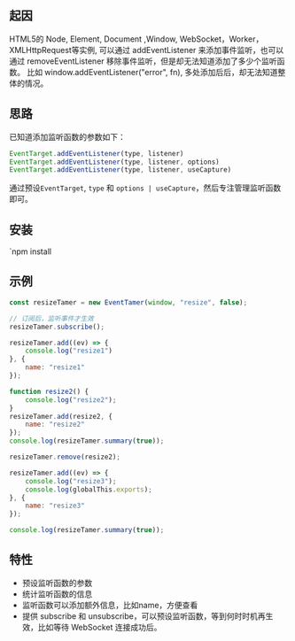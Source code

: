
## 起因
HTML5的 Node, Element, Document ,Window, WebSocket，Worker， XMLHttpRequest等实例, 可以通过 addEventListener 来添加事件监听，也可以通过 removeEventListener 移除事件监听，但是却无法知道添加了多少个监听函数。 比如 window.addEventListener("error", fn), 多处添加后后，却无法知道整体的情况。



## 思路
已知道添加监听函数的参数如下：  
```javascript
EventTarget.addEventListener(type, listener)
EventTarget.addEventListener(type, listener, options)
EventTarget.addEventListener(type, listener, useCapture)
```
通过预设`EventTarget`, `type` 和 `options | useCapture`，然后专注管理监听函数即可。

 
## 安装
`npm install 

## 示例
```javascript
const resizeTamer = new EventTamer(window, "resize", false);

// 订阅后，监听事件才生效
resizeTamer.subscribe();

resizeTamer.add((ev) => {
    console.log("resize1")
}, {
    name: "resize1"
});

function resize2() {
    console.log("resize2");
}
resizeTamer.add(resize2, {
    name: "resize2"
});
console.log(resizeTamer.summary(true));

resizeTamer.remove(resize2);

resizeTamer.add((ev) => {
    console.log("resize3");
    console.log(globalThis.exports);
}, {
    name: "resize3"
});

console.log(resizeTamer.summary(true));
```
## 特性
* 预设监听函数的参数
* 统计监听函数的信息
* 监听函数可以添加额外信息，比如name，方便查看
* 提供 subscribe 和 unsubscribe，可以预设监听函数，等到何时时机再生效，比如等待 WebSocket 连接成功后。